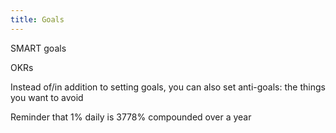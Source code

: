 ```yaml
---
title: Goals
---
```


SMART goals

OKRs

Instead of/in addition to setting goals, you can also set anti-goals: the things you want to avoid

Reminder that 1% daily is 3778% compounded over a year
